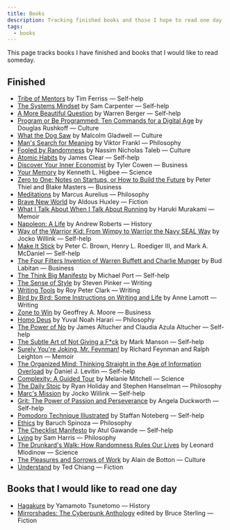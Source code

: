 ```yaml
---
title: Books
description: Tracking finished books and those I hope to read one day
tags:
  - books
---
```


This page tracks books I have finished and books that I would like to read someday.

## Finished

- [Tribe of Mentors](https://en.wikipedia.org/wiki/Tribe_of_Mentors) by Tim Ferriss — Self-help
- [The Systems Mindset](https://en.wikipedia.org/wiki/Sam_Carpenter) by Sam Carpenter — Self-help
- [A More Beautiful Question](https://en.wikipedia.org/wiki/Warren_Berger) by Warren Berger — Self-help
- [Program or Be Programmed: Ten Commands for a Digital Age](https://en.wikipedia.org/wiki/Douglas_Rushkoff#Books) by Douglas Rushkoff — Culture
- [What the Dog Saw](https://en.wikipedia.org/wiki/Malcolm_Gladwell) by Malcolm Gladwell — Culture
- [Man's Search for Meaning](https://en.wikipedia.org/wiki/Man%27s_Search_for_Meaning) by Viktor Frankl — Philosophy
- [Fooled by Randomness](https://en.wikipedia.org/wiki/Nassim_Nicholas_Taleb#Bibliography) by Nassim Nicholas Taleb — Culture
- [Atomic Habits](https://en.wikipedia.org/wiki/James_Clear) by James Clear — Self-help
- [Discover Your Inner Economist](https://en.wikipedia.org/wiki/Tyler_Cowen#Bibliography) by Tyler Cowen — Business
- [Your Memory](https://en.wikipedia.org/wiki/Kenneth_L._Higbee) by Kenneth L. Higbee — Science
- [Zero to One: Notes on Startups, or How to Build the Future](https://en.wikipedia.org/wiki/Zero_to_One) by Peter Thiel and Blake Masters — Business
- [Meditations](https://en.wikipedia.org/wiki/Meditations) by Marcus Aurelius — Philosophy
- [Brave New World](https://en.wikipedia.org/wiki/Brave_New_World) by Aldous Huxley — Fiction
- [What I Talk About When I Talk About Running](https://en.wikipedia.org/wiki/What_I_Talk_About_When_I_Talk_About_Running) by Haruki Murakami — Memoir
- [Napoleon: A Life](https://en.wikipedia.org/wiki/Andrew_Roberts_(historian)) by Andrew Roberts — History
- [Way of the Warrior Kid: From Wimpy to Warrior the Navy SEAL Way](https://en.wikipedia.org/wiki/Jocko_Willink) by Jocko Willink — Self-help
- [Make It Stick](https://en.wikipedia.org/wiki/Make_It_Stick) by Peter C. Brown, Henry L. Roediger III, and Mark A. McDaniel — Self-help
- [The Four Filters Invention of Warren Buffett and Charlie Munger](https://en.wikipedia.org/wiki/Warren_Buffett) by Bud Labitan — Business
- [The Think Big Manifesto](https://en.wikipedia.org/wiki/Michael_Port) by Michael Port — Self-help
- [The Sense of Style](https://en.wikipedia.org/wiki/The_Sense_of_Style) by Steven Pinker — Writing
- [Writing Tools](https://en.wikipedia.org/wiki/Roy_Peter_Clark) by Roy Peter Clark — Writing
- [Bird by Bird: Some Instructions on Writing and Life](https://en.wikipedia.org/wiki/Bird_by_Bird) by Anne Lamott — Writing
- [Zone to Win](https://en.wikipedia.org/wiki/Geoffrey_Moore) by Geoffrey A. Moore — Business
- [Homo Deus](https://en.wikipedia.org/wiki/Homo_Deus:_A_Brief_History_of_Tomorrow) by Yuval Noah Harari — Philosophy
- [The Power of No](https://en.wikipedia.org/wiki/James_Altucher#Books) by James Altucher and Claudia Azula Altucher — Self-help
- [The Subtle Art of Not Giving a F*ck](https://en.wikipedia.org/wiki/The_Subtle_Art_of_Not_Giving_a_F*ck) by Mark Manson — Self-help
- [Surely You're Joking, Mr. Feynman!](https://en.wikipedia.org/wiki/Surely_You%27re_Joking,_Mr._Feynman!) by Richard Feynman and Ralph Leighton — Memoir
- [The Organized Mind: Thinking Straight in the Age of Information Overload](https://en.wikipedia.org/wiki/Daniel_J._Levitin#Books) by Daniel J. Levitin — Self-help
- [Complexity: A Guided Tour](https://en.wikipedia.org/wiki/Complexity:_A_Guided_Tour) by Melanie Mitchell — Science
- [The Daily Stoic](https://en.wikipedia.org/wiki/Ryan_Holiday#Books) by Ryan Holiday and Stephen Hanselman — Philosophy
- [Marc's Mission](https://en.wikipedia.org/wiki/Jocko_Willink#Books) by Jocko Willink — Self-help
- [Grit: The Power of Passion and Perseverance](https://en.wikipedia.org/wiki/Grit_(book)) by Angela Duckworth — Self-help
- [Pomodoro Technique Illustrated](https://en.wikipedia.org/wiki/Pomodoro_Technique) by Staffan Noteberg — Self-help
- [Ethics](https://en.wikipedia.org/wiki/Ethics_(Spinoza)) by Baruch Spinoza — Philosophy
- [The Checklist Manifesto](https://en.wikipedia.org/wiki/The_Checklist_Manifesto) by Atul Gawande — Self-help
- [Lying](https://en.wikipedia.org/wiki/Sam_Harris#Writings) by Sam Harris — Philosophy
- [The Drunkard's Walk: How Randomness Rules Our Lives](https://en.wikipedia.org/wiki/The_Drunkard%27s_Walk) by Leonard Mlodinow — Science
- [The Pleasures and Sorrows of Work](https://en.wikipedia.org/wiki/Alain_de_Botton#Works) by Alain de Botton — Culture
- [Understand](https://en.wikipedia.org/wiki/Ted_Chiang_bibliography#Short_fiction) by Ted Chiang — Fiction

## Books that I would like to read one day

- [Hagakure](https://en.wikipedia.org/wiki/Hagakure) by Yamamoto Tsunetomo — History
- [Mirrorshades: The Cyberpunk Anthology](https://en.wikipedia.org/wiki/Mirrorshades) edited by Bruce Sterling — Fiction

